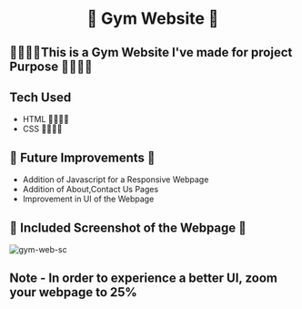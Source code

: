 <h1 align="center">💪 Gym Website 💪</h1>
<h2> 🤸‍♀️🤸‍♂️This is a Gym Website I've made for project Purpose 🤸‍♀️🤸‍♂️</h1>

<h2>Tech Used</h2>
<ul>
<li>HTML 🧑‍💻🧑‍💻</li>
<li>CSS 🧑‍💻🧑‍💻</li></ul>

<h2> 🔮 Future Improvements 🔮 </h2>
<ul>
<li>Addition of Javascript for a Responsive Webpage</li> 
<li>Addition of About,Contact Us Pages</li>
<li>Improvement in UI of the Webpage</li>
</ul>

<h2> 👀 Included Screenshot of the Webpage 👀 </h2>

![gym-web-sc](https://user-images.githubusercontent.com/74130928/173548911-4c4a9a1a-c499-4bea-abec-bc77a1ecf54e.png)

<h2><b>Note - In order to experience a better UI, zoom your webpage to 25%</b></h2>

